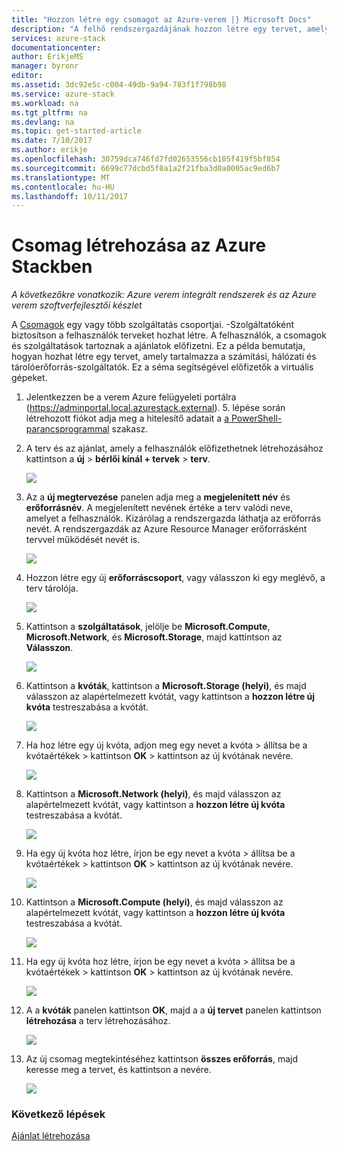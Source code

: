 ```yaml
---
title: "Hozzon létre egy csomagot az Azure-verem |} Microsoft Docs"
description: "A felhő rendszergazdájának hozzon létre egy tervet, amely lehetővé teszi a előfizetők kiépítése virtuális gépek."
services: azure-stack
documentationcenter: 
author: ErikjeMS
manager: byronr
editor: 
ms.assetid: 3dc92e5c-c004-49db-9a94-783f1f798b98
ms.service: azure-stack
ms.workload: na
ms.tgt_pltfrm: na
ms.devlang: na
ms.topic: get-started-article
ms.date: 7/10/2017
ms.author: erikje
ms.openlocfilehash: 30759dca746fd7fd02653556cb105f419f5bf854
ms.sourcegitcommit: 6699c77dcbd5f8a1a2f21fba3d0a0005ac9ed6b7
ms.translationtype: MT
ms.contentlocale: hu-HU
ms.lasthandoff: 10/11/2017
---
```

# <a name="create-a-plan-in-azure-stack"></a>Csomag létrehozása az Azure Stackben

*A következőkre vonatkozik: Azure verem integrált rendszerek és az Azure verem szoftverfejlesztői készlet*

A [Csomagok](azure-stack-key-features.md) egy vagy több szolgáltatás csoportjai. -Szolgáltatóként biztosítson a felhasználók terveket hozhat létre. A felhasználók, a csomagok és szolgáltatások tartoznak a ajánlatok előfizetni. Ez a példa bemutatja, hogyan hozhat létre egy tervet, amely tartalmazza a számítási, hálózati és tárolóerőforrás-szolgáltatók. Ez a séma segítségével előfizetők a virtuális gépeket.

1. Jelentkezzen be a verem Azure felügyeleti portálra (https://adminportal.local.azurestack.external). 5. lépése során létrehozott fiókot adja meg a hitelesítő adatait a [a PowerShell-parancsprogrammal](azure-stack-run-powershell-script.md) szakasz.

2. A terv és az ajánlat, amely a felhasználók előfizethetnek létrehozásához kattintson a **új** > **bérlői kínál + tervek** > **terv**.

   ![](media/azure-stack-create-plan/image01.png)
3. Az a **új megtervezése** panelen adja meg a **megjelenített név** és **erőforrásnév**. A megjelenített nevének értéke a terv valódi neve, amelyet a felhasználók. Kizárólag a rendszergazda láthatja az erőforrás nevét. A rendszergazdák az Azure Resource Manager erőforrásként tervvel működését nevét is.

   ![](media/azure-stack-create-plan/image02.png)
4. Hozzon létre egy új **erőforráscsoport**, vagy válasszon ki egy meglévő, a terv tárolója.

   ![](media/azure-stack-create-plan/image02a.png)
5. Kattintson a **szolgáltatások**, jelölje be **Microsoft.Compute**, **Microsoft.Network**, és **Microsoft.Storage**, majd kattintson az **Válasszon**.

   ![](media/azure-stack-create-plan/image03.png)
6. Kattintson a **kvóták**, kattintson a **Microsoft.Storage (helyi)**, és majd válasszon az alapértelmezett kvótát, vagy kattintson a **hozzon létre új kvóta** testreszabása a kvótát.

   ![](media/azure-stack-create-plan/image04.png)
7. Ha hoz létre egy új kvóta, adjon meg egy nevet a kvóta > állítsa be a kvótaértékek > kattintson **OK** > kattintson az új kvótának nevére.

   ![](media/azure-stack-create-plan/image06.png)
8. Kattintson a **Microsoft.Network (helyi)**, és majd válasszon az alapértelmezett kvótát, vagy kattintson a **hozzon létre új kvóta** testreszabása a kvótát.

    ![](media/azure-stack-create-plan/image07.png)
9. Ha egy új kvóta hoz létre, írjon be egy nevet a kvóta > állítsa be a kvótaértékek > kattintson **OK** > kattintson az új kvótának nevére.

    ![](media/azure-stack-create-plan/image08.png)
10. Kattintson a **Microsoft.Compute (helyi)**, és majd válasszon az alapértelmezett kvótát, vagy kattintson a **hozzon létre új kvóta** testreszabása a kvótát.

    ![](media/azure-stack-create-plan/image09.png)
11. Ha egy új kvóta hoz létre, írjon be egy nevet a kvóta > állítsa be a kvótaértékek > kattintson **OK** > kattintson az új kvótának nevére.

    ![](media/azure-stack-create-plan/image10.png)
12. A a **kvóták** panelen kattintson **OK**, majd a a **új tervet** panelen kattintson **létrehozása** a terv létrehozásához.

    ![](media/azure-stack-create-plan/image11.png)
13. Az új csomag megtekintéséhez kattintson **összes erőforrás**, majd keresse meg a tervet, és kattintson a nevére.

    ![](media/azure-stack-create-plan/image12.png)

### <a name="next-steps"></a>Következő lépések
[Ajánlat létrehozása](azure-stack-create-offer.md)
